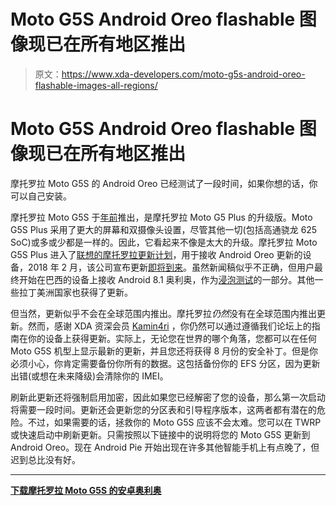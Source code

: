 # Moto G5S Android Oreo flashable 图像现已在所有地区推出

> 原文：<https://www.xda-developers.com/moto-g5s-android-oreo-flashable-images-all-regions/>

# Moto G5S Android Oreo flashable 图像现已在所有地区推出

摩托罗拉 Moto G5S 的 Android Oreo 已经测试了一段时间，如果你想的话，你可以自己安装。

摩托罗拉 Moto G5S 于[年前](https://www.xda-developers.com/moto-g5s-plus/)推出，是摩托罗拉 Moto G5 Plus 的升级版。Moto G5S Plus 采用了更大的屏幕和双摄像头设置，尽管其他一切(包括高通骁龙 625 SoC)或多或少都是一样的。因此，它看起来不像是太大的升级。摩托罗拉 Moto G5S Plus 进入了[联想的摩托罗拉更新计划](https://www.xda-developers.com/motorola-android-oreo-update-line/)，用于接收 Android Oreo 更新的设备，2018 年 2 月，该公司宣布更新[即将到来](https://www.xda-developers.com/motorola-rolls-out-android-oreo-moto-z-z2-g5-g5s-more/)。虽然新闻稿似乎不正确，但用户最终开始在巴西的设备上接收 Android 8.1 奥利奥，作为[浸泡测试](https://www.xda-developers.com/moto-g5s-plus-soak-test-android-8-1-oreo/)的一部分。其他一些拉丁美洲国家也获得了更新。

但当然，更新似乎不会在全球范围内推出。摩托罗拉*仍然*没有在全球范围内推出更新。然而，感谢 XDA 资深会员 [Kamin4ri](https://forum.xda-developers.com/member.php?u=5736790) ，你仍然可以通过遵循我们论坛上的指南在你的设备上获得更新。实际上，无论您在世界的哪个角落，您都可以在任何 Moto G5S 机型上显示最新的更新，并且您还将获得 8 月份的安全补丁。但是你必须小心，你肯定需要备份你所有的数据。这包括备份你的 EFS 分区，因为更新出错(或想在未来降级)会清除你的 IMEI。

刷新此更新还将强制启用加密，因此如果您已经解密了您的设备，那么第一次启动将需要一段时间。更新还会更新您的分区表和引导程序版本，这两者都有潜在的危险。不过，如果需要的话，拯救你的 Moto G5S 应该不会太难。您可以在 TWRP 或快速启动中刷新更新。只需按照以下链接中的说明将您的 Moto G5S 更新到 Android Oreo。现在 Android Pie 开始出现在许多其他智能手机上有点晚了，但迟到总比没有好。

* * *

[**下载摩托罗拉 Moto G5S 的安卓奥利奥**](https://forum.xda-developers.com/moto-g5s/development/rom-android-8-1-0-oreo-stock-firmware-t3845501)